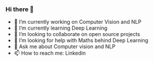 ### Hi there 👋

<!--
**mohsinmahmood12/mohsinmahmood12** is a ✨ _special_ ✨ repository because its `README.md` (this file) appears on your GitHub profile.

Here are some ideas to get you started:
-->
- 🔭 I’m currently working on Computer Vision and NLP
- 🌱 I’m currently learning Deep Learning
- 👯 I’m looking to collaborate on open source projects
- 🤔 I’m looking for help with Maths behind Deep Learning
- 💬 Ask me about Computer vision and NLP
- 📫 How to reach me: Linkedin
